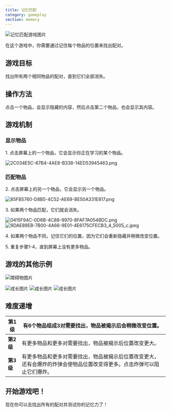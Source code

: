 ```yaml
---
title: 记忆匹配
category: gameplay
section: memory
---
```

 

![记忆匹配游戏图片](https://help.studycat.com/hc/article_attachments/34783202572569)

在这个游戏中，你需要通过记住每个物品的位置来找出配对。

## 游戏目标

找出所有两个相同物品的配对，直到它们全部消失。

## 操作方法

点击一个物品，会显示隐藏的内容，然后点击第二个物品，也会显示其内容。

## 游戏机制

### 显示物品

1\. 点击屏幕上的一个物品，它会显示你正在学习的某个物品。

![2C034E5C-67B4-4AE8-B338-14ED53945463.png](https://help.studycat.com/hc/article_attachments/34783202572569)

### 匹配物品

2\. 点击屏幕上的另一个物品，它会显示另一个物品。

![85FB5760-D8B5-4C52-AE69-BE50A331E817.png](https://help.studycat.com/hc/article_attachments/34783227455641)

3\. 如果两个物品匹配，它们就会消失。

![0415F94C-0D6B-4C88-9970-8FAF7A054BDC.png](https://help.studycat.com/hc/article_attachments/34783202585497) ![9DAE89EB-7B00-4A66-9E01-4E6175CFECB3_4_5005_c.jpeg](https://help.studycat.com/hc/article_attachments/34783202588569)

4\. 如果两个物品不同，记住它们的位置，因为它们会重新隐藏并稍微改变位置。

5\. 重复步骤1-4，直到屏幕上没有更多物品。

## 游戏的其他示例

![障碍物图片](https://help.studycat.com/hc/article_attachments/34783227488537)

![成长图片](https://help.studycat.com/hc/article_attachments/34783227493913) ![成长图片](https://help.studycat.com/hc/article_attachments/34783202605977) ![成长图片](https://help.studycat.com/hc/article_attachments/34783202616089)

## 难度递增

| **第1级** | 有6个物品组成3对需要找出，物品被揭示后会稍微改变位置。 |
| --- | --- |
| **第2级** | 有更多物品和更多对需要找出，物品被揭示后位置改变更大。 |
| **第3级** | 有更多物品和更多对需要找出，物品被揭示后位置改变更大，还有会爆炸的炸弹会使物品位置改变得更多。点击炸弹可以阻止它们爆炸。 |

## **开始游戏吧！**

现在你可以去找出所有的配对并测试你的记忆力了！
